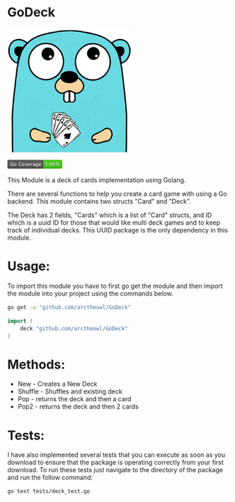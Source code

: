 # GoDeck

![Image of GopherDeck](https://github.com/arctheowl/GoDeck/blob/master/GoDeckLogo.png)

![Image of GopherDeck](https://github.com/arctheowl/GoDeck/blob/master/coverage_badge.png)

This Module is a deck of cards implementation using Golang. 

There are several functions to help you create a card game with using a Go backend.
This module contains two structs "Card" and "Deck".

The Deck has 2 fields, "Cards" which is a list of "Card" structs, and ID which is a uuid ID for those that would like multi deck games and to keep track of individual decks.
This UUID package is the only dependency in this module.

# Usage:

To import this module you have to first go get the module and then import the module into your project using the commands below.

```bash
go get -u "github.com/arctheowl/GoDeck"
```


```go
import (
    deck "github.com/arctheowl/GoDeck"
)
```



# Methods:

* New - Creates a New Deck
* Shuffle - Shuffles and existing deck
* Pop - returns the deck and then a card
* Pop2 - returns the deck and then 2 cards

# Tests:

I have also implemented several tests that you can execute as soon as you download to ensure that the package is operating correctly from your first download.
To run these tests just navigate to the directory of the package and run the follow command:
```bash
go test tests/deck_test.go
```

